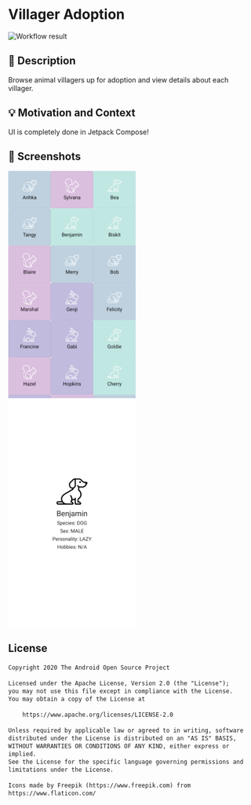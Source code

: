 # Villager Adoption

<!--- Replace <OWNER> with your Github Username and <REPOSITORY> with the name of your repository. -->
<!--- You can find both of these in the url bar when you open your repository in github. -->
![Workflow result](https://github.com/jasminelai/android-compose-1/workflows/Check/badge.svg)


## :scroll: Description
<!--- Describe your app in one or two sentences -->
Browse animal villagers up for adoption and view details about each villager.

## :bulb: Motivation and Context
<!--- Optionally point readers to interesting parts of your submission. -->
<!--- What are you especially proud of? -->
UI is completely done in Jetpack Compose!

## :camera_flash: Screenshots
<!-- You can add more screenshots here if you like -->
<img src="/results/screenshot_1.png" width="260">&emsp;<img src="/results/screenshot_2.png" width="260">

## License
```
Copyright 2020 The Android Open Source Project

Licensed under the Apache License, Version 2.0 (the "License");
you may not use this file except in compliance with the License.
You may obtain a copy of the License at

    https://www.apache.org/licenses/LICENSE-2.0

Unless required by applicable law or agreed to in writing, software
distributed under the License is distributed on an "AS IS" BASIS,
WITHOUT WARRANTIES OR CONDITIONS OF ANY KIND, either express or implied.
See the License for the specific language governing permissions and
limitations under the License.

Icons made by Freepik (https://www.freepik.com) from https://www.flaticon.com/
```